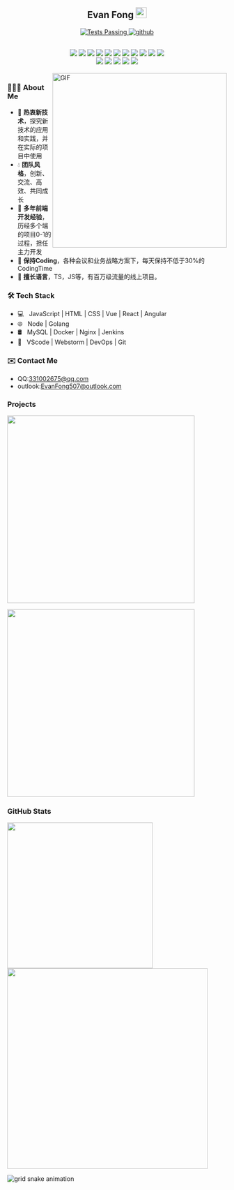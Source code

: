 
<p align="center">
<h2 align="center">Evan Fong <img src="https://cdn.jsdelivr.net/gh/MaleWeb/picture/images/techblog/hi.gif" width="25"></h2>
</p>
<p align="center">
    <a href="https://github.com/sunniejs/vue-h5-template/actions">
        <img alt="Tests Passing" src="https://github.com/sunniejs/vue-h5-template/workflows/deployment/badge.svg" />
    </a>
    <a href="https://github.com/sunniejs/vue-h5-template">
        <img alt="github"
            src="https://img.shields.io/github/stars/sunniejs/vue-h5-template?affiliations=OWNER&color=%23ffe411&label=github%20stars&logo=github&logoColor=%23fffFF&style=flat" />
    </a>
   
</p>
</br>
<div align="center">
  <img src="https://img.shields.io/badge/-JavaScript-f6da1c?style=flat&logo=javascript&logoColor=white">
  <img src="https://img.shields.io/badge/-TypeScript-2b6dbf?style=flat&logo=typescript&logoColor=white">
  <img src="https://img.shields.io/badge/-Vue-46b882?style=flat&logo=vue.js&logoColor=white">
  <img src="https://img.shields.io/badge/-React-00b4ce?style=flat&logo=react&logoColor=white">
  <img src="https://img.shields.io/badge/-Angular-DD0031?style=flat&logo=angular&logoColor=white">
  <img src="https://img.shields.io/badge/-Next-black?style=flat&logo=next.js&logoColor=white">
  <img src="https://img.shields.io/badge/-Node.js-3C873A?style=flat&logo=Node.js&logoColor=white">
  <img src="https://img.shields.io/badge/-Koa-33333D?style=flat&logo=koa&logoColor=white">
  <img src="https://img.shields.io/badge/-Go-00ADD8?style=flat&logo=go&logoColor=white">
  <img src="https://img.shields.io/badge/wechat_miniprogram-09b955?style=flat&logo=wechat&logoColor=white">
  <img src="https://img.shields.io/badge/-less-bf608e?style=flat&logo=less&logoColor=white">
</div>

<div align="center">
  <img src="https://img.shields.io/badge/-Git-ee462c?style=flat&logo=git&logoColor=white">
  <img src="https://img.shields.io/badge/-Nginx-408e43?style=flat&logo=nginx&logoColor=white">
  <img src="https://img.shields.io/badge/-Docker-218bea?style=flat&logo=docker&logoColor=white">
  <img src="https://img.shields.io/badge/-Github-black?style=flat&logo=github">
  <img src="https://img.shields.io/badge/-Jenkins-b3392d?style=flat&logo=jenkins&logoColor=white">
</div>

<br />

<img align="right" alt="GIF" src="https://github.com/devSouvik/devSouvik/blob/master/gif4.gif?raw=true" width="400"/>

<h3>👨🏻‍💻 About Me </h3>  

- 🍃 **热衷新技术**，探究新技术的应用和实践，并在实际的项目中使用 
- 💧 **团队风格**，创新、交流、高效、共同成长 
- 🚀 **多年前端开发经验**，历经多个端的项目0-1的过程，担任主力开发 
- 🤖 **保持Coding**，各种会议和业务战略方案下，每天保持不低于30%的CodingTime  
- 🎯 **擅长语言**，TS，JS等，有百万级流量的线上项目。

<h3>🛠 Tech Stack</h3>

- 💻 &nbsp; JavaScript | HTML | CSS | Vue | React | Angular
- 🌐 &nbsp; Node | Golang 
- 🛢 &nbsp; MySQL  | Docker | Nginx | Jenkins
- 🔧 &nbsp; VScode | Webstorm | DevOps | Git

<h3>✉️ Contact Me</h3>

- QQ:331002675@qq.com
- outlook:EvanFong507@outlook.com

<h3 align="left">Projects</h3>
<p>
    <a href="https://github.com/sunniejs/vue-h5-template.git">
        <img width="430"
            src="https://github-readme-stats.vercel.app/api/pin/?username=sunniejs&repo=vue-h5-template&theme=tokyonight" />
    </a>
</p>
<p>
    <a href="https://github.com/tobe-fe-dalao/fast-vue3.git">
        <img width="430"
            src="https://github-readme-stats.vercel.app/api/pin/?username=maleweb&repo=fast-vue3&theme=tokyonight" />
    </a>
</p>
<h3 align="left">GitHub Stats</h3>
<p>
    <img width="334"
        src="https://github-readme-stats.vercel.app/api/top-langs/?username=fonghehe&layout=compact&title_color=007bff&text_color=e7e7e7&icon_color=007bff&bg_color=171c28" />
    <img width="460" src="https://github-readme-stats.vercel.app/api?username=fonghehe&count_private=true&include_all_commits=true&show_icons=true&title_color=007bff&text_color=e7e7e7&icon_color=007bff&bg_color=171c28">
</p>

![grid snake animation](https://cdn.jsdelivr.net/gh/MaleWeb/picture/images/techblog/commits.svg)
